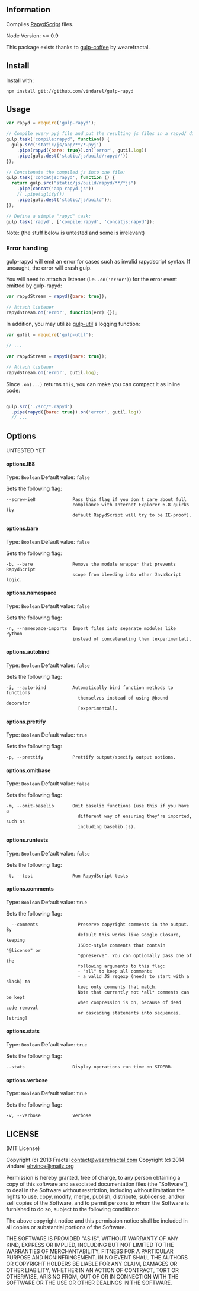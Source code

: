 
## Information

Compiles [RapydScript][] files.

Node Version: >= 0.9

This package exists thanks to
[gulp-coffee](https://github.com/wearefractal/gulp-coffee/) by
wearefractal.

[RapydScript]: https://github.com/atsepkov/RapydScript


## Install

Install with:

    npm install git://github.com/vindarel/gulp-rapyd

## Usage


```javascript
var rapyd = require('gulp-rapyd');

// Compile every pyj file and put the resulting js files in a rapyd/ directory:
gulp.task('compile:rapyd', function() {
  gulp.src('static/js/app/**/*.pyj')
    .pipe(rapyd({bare: true}).on('error', gutil.log))
    .pipe(gulp.dest('static/js/build/rapyd/'))
});

// Concatenate the compiled js into one file:
gulp.task('concatjs:rapyd', function () {
  return gulp.src("static/js/build/rapyd/**/*js")
    .pipe(concat('app-rapyd.js'))
    // .pipe(uglify())
    .pipe(gulp.dest('static/js/build'));
});

// Define a simple "rapyd" task:
gulp.task('rapyd', ['compile:rapyd', 'concatjs:rapyd']);
```

Note: (the stuff below is untested and some is irrelevant)

### Error handling

gulp-rapyd will emit an error for cases such as invalid rapydscript
syntax. If uncaught, the error will crash gulp.

You will need to attach a listener (i.e. `.on('error')`) for the error
event emitted by gulp-rapyd:

```javascript
var rapydStream = rapyd({bare: true});

// Attach listener
rapydStream.on('error', function(err) {});
```

In addition, you may utilize
[gulp-util](https://github.com/wearefractal/gulp-util)'s logging
function:

```javascript
var gutil = require('gulp-util');

// ...

var rapydStream = rapyd({bare: true});

// Attach listener
rapydStream.on('error', gutil.log);

```

Since `.on(...)` returns `this`, you can make you can compact it as inline code:

```javascript

gulp.src('./src/*.rapyd')
  .pipe(rapyd({bare: true}).on('error', gutil.log))
  // ...
```

## Options

UNTESTED YET

#### options.IE8
Type: `Boolean`
Default value: `false`

Sets the following flag:

```
--screw-ie8              Pass this flag if you don't care about full
                         compliance with Internet Explorer 6-8 quirks (by
                         default RapydScript will try to be IE-proof).

```

#### options.bare
Type: `Boolean`
Default value: `false`

Sets the following flag:

```
-b, --bare               Remove the module wrapper that prevents RapydScript
                         scope from bleeding into other JavaScript logic.
```

#### options.namespace
Type: `Boolean`
Default value: `false`

Sets the following flag:

```
-n, --namespace-imports  Import files into separate modules like Python
                         instead of concatenating them [experimental].
```

#### options.autobind
Type: `Boolean`
Default value: `false`

Sets the following flag:

```
-i, --auto-bind          Automatically bind function methods to functions
                           themselves instead of using @bound decorator
                           [experimental].
```

#### options.prettify
Type: `Boolean`
Default value: `true`

Sets the following flag:

```
-p, --prettify           Prettify output/specify output options.
```

#### options.omitbase
Type: `Boolean`
Default value: `false`

Sets the following flag:

```
-m, --omit-baselib       Omit baselib functions (use this if you have a
                           different way of ensuring they're imported, such as
                           including baselib.js).
```

#### options.runtests
Type: `Boolean`
Default value: `false`

Sets the following flag:

```
-t, --test               Run RapydScript tests
```

#### options.comments
Type: `Boolean`
Default value: `true`

Sets the following flag:

```
  --comments               Preserve copyright comments in the output. By
                           default this works like Google Closure, keeping
                           JSDoc-style comments that contain "@license" or
                           "@preserve". You can optionally pass one of the
                           following arguments to this flag:
                           - "all" to keep all comments
                           - a valid JS regexp (needs to start with a slash) to
                           keep only comments that match.
                           Note that currently not *all* comments can be kept
                           when compression is on, because of dead code removal
                           or cascading statements into sequences.      [string]
```

#### options.stats
Type: `Boolean`
Default value: `true`

Sets the following flag:

```
--stats                  Display operations run time on STDERR.
```

#### options.verbose
Type: `Boolean`
Default value: `true`

Sets the following flag:

```
-v, --verbose            Verbose
```

## LICENSE

(MIT License)

Copyright (c) 2013 Fractal <contact@wearefractal.com>
Copyright (c) 2014 vindarel <ehvince@mailz.org>

Permission is hereby granted, free of charge, to any person obtaining
a copy of this software and associated documentation files (the
"Software"), to deal in the Software without restriction, including
without limitation the rights to use, copy, modify, merge, publish,
distribute, sublicense, and/or sell copies of the Software, and to
permit persons to whom the Software is furnished to do so, subject to
the following conditions:

The above copyright notice and this permission notice shall be
included in all copies or substantial portions of the Software.

THE SOFTWARE IS PROVIDED "AS IS", WITHOUT WARRANTY OF ANY KIND,
EXPRESS OR IMPLIED, INCLUDING BUT NOT LIMITED TO THE WARRANTIES OF
MERCHANTABILITY, FITNESS FOR A PARTICULAR PURPOSE AND
NONINFRINGEMENT. IN NO EVENT SHALL THE AUTHORS OR COPYRIGHT HOLDERS BE
LIABLE FOR ANY CLAIM, DAMAGES OR OTHER LIABILITY, WHETHER IN AN ACTION
OF CONTRACT, TORT OR OTHERWISE, ARISING FROM, OUT OF OR IN CONNECTION
WITH THE SOFTWARE OR THE USE OR OTHER DEALINGS IN THE SOFTWARE.
